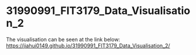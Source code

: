 # 31990991_FIT3179_Data_Visualisation_2

The visualisation can be seen at the link below:
https://jiahui0149.github.io/31990991_FIT3179_Data_Visualisation_2/ 

